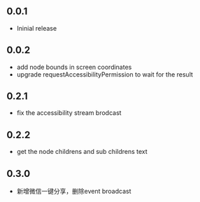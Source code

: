 ## 0.0.1

- Ininial release

## 0.0.2

- add node bounds in screen coordinates
- upgrade requestAccessibilityPermission to wait for the result

## 0.2.1

- fix the accessibility stream brodcast

## 0.2.2

- get the node childrens and sub childrens text


## 0.3.0

- 新增微信一键分享，删除event broadcast
